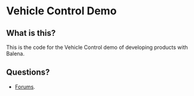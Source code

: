 # Vehicle Control Demo

## What is this?

This is the code for the Vehicle Control demo of developing products with Balena.

## Questions?

- [Forums](https://forums.balena.io).
